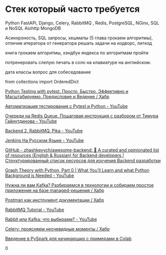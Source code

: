 Стек который часто требуется
========================

Python FastAPi, Django, Celery, RabbitMQ , Redis, PostgreSQL, NGinx, SQL и NoSQL 
Aiohttp  MongoDB
 
Асинхроность, SQL запросы, хешмапы (5 глава грокаем алгоритмы), отличие итератора от генератора
решать задачи на кодворс, литкод

книга грокаем алгоритмы, хэндбук яндекса по алгоритмам пройти

потренеровать слепую печать в соло на клавиатуре на английском.

дата классы вопрос для собеседование

from collections import OrderedDict


[Python Testing with pytest. Просто, Быстро, Эффективно и Масштабируемо. Предисловие и Ведение / Хабр](https://habr.com/ru/articles/426699/)

[Автоматизация тестирования с Pytest и Python - YouTube](https://www.youtube.com/playlist?list=PLB2iiSfKWtvykq9s0plSVI_Du60i0iphU)

[Очереди на Redis Queue. Пошаговая инструкция с разбором от Тимура Гайнутдинова - YouTube](https://youtu.be/o-vVjd8HD80)

[Backend 2. RabbitMQ. Pika - YouTube](https://www.youtube.com/watch?v=4cWg5FVZV6Y&list=PL4_hYwCyhAvaUqjQB_ks3aau3LUYlLXHx&index=3)

[Jenkins На Русском Языке - YouTube](https://www.youtube.com/playlist?list=PLg5SS_4L6LYvQbMrSuOjTL1HOiDhUE_5a)

[GitHub - zhashkevych/awesome-backend: 🚀 A curated and opinionated list of resources (English & Russian) for Backend developers | Структурированный список ресурсов для изучения Backend разработки](https://github.com/zhashkevych/awesome-backend)

[Graph Theory with Python, Part 0 | What You'll Learn and what Python Background is Needed - YouTube](https://www.youtube.com/watch?v=yXTDslxVfdM&list=PLLIPpKeh9v3ZFEHvNd5xqUrCkqLgXnekL)

[Нужна ли вам Kafka? Разбираемся в технологии и собираем простое приложение на базе managed-решения / Хабр](https://habr.com/ru/companies/selectel/articles/757440/)

[Postman как инструмент документации / Хабр](https://habr.com/ru/companies/simbirsoft/articles/755382/)

[RabbitMQ Tutorial - YouTube](https://www.youtube.com/playlist?list=PLCpsrvs6hImZShRjUbqewZWgjJgU6SIvU)

[Rabbit или Kafka: что выбираем? - YouTube](https://www.youtube.com/watch?v=Dqf75rBKUVE&list=PL8D2P0ruohOD8fE1oflWt5pbmdsmOxSiK&index=2)

[Celery: проясняем неочевидные моменты / Хабр](https://habr.com/ru/articles/686820/)

[Введение в PySpark для начинающих с примерами в Colab](https://pythonru.com/biblioteki/pyspark-dlja-nachinajushhih#:~:text=PySpark%20%E2%80%94%20%D1%8D%D1%82%D0%BE%20API%20Apache%20Spark,%2C%20Java%2C%20Python%20%D0%B8%20R.)

0